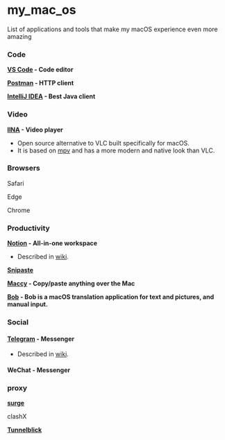 # my_mac_os
List of applications and tools that make my macOS experience even more amazing

### Code

**[VS Code](https://github.com/Microsoft/vscode) - Code editor**

**[Postman](https://www.postman.com) - HTTP client**

**[IntelliJ IDEA](https://www.jetbrains.com/idea/) - Best Java client**

### Video

**[IINA](https://github.com/lhc70000/iina) - Video player**

- Open source alternative to VLC built specifically for macOS.
- It is based on [mpv](https://github.com/mpv-player/mpv) and has a more modern and native look than VLC.

### **Browsers**

Safari

Edge

Chrome

### **Productivity**

**[Notion](https://www.notion.so/) - All-in-one workspace**

- Described in [wiki](https://wiki.nikitavoloboev.xyz/tools/notion).

**[Snipaste](https://www.snipaste.com)**

**[Maccy](https://maccy.app) - Copy/paste anything over the Mac**

**[Bob](https://github.com/ripperhe/Bob) - Bob is a macOS translation application for text and pictures, and manual input.**



### Social

#### [Telegram](https://desktop.telegram.org/) - Messenger

- Described in [wiki](https://wiki.nikitavoloboev.xyz/tools/telegram).

#### **WeChat - Messenger**

### proxy

**[surge](https://www.nssurge.com)**

clashX

**[Tunnelblick](https://tunnelblick.net)**


